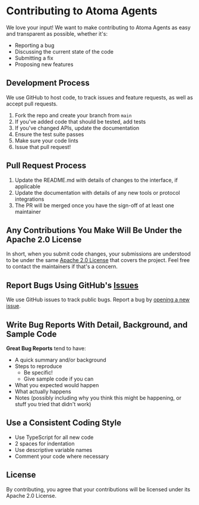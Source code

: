 # Contributing to Atoma Agents

We love your input! We want to make contributing to Atoma Agents as easy and transparent as possible, whether it's:

- Reporting a bug
- Discussing the current state of the code
- Submitting a fix
- Proposing new features

## Development Process

We use GitHub to host code, to track issues and feature requests, as well as accept pull requests.

1. Fork the repo and create your branch from `main`
2. If you've added code that should be tested, add tests
3. If you've changed APIs, update the documentation
4. Ensure the test suite passes
5. Make sure your code lints
6. Issue that pull request!

## Pull Request Process

1. Update the README.md with details of changes to the interface, if applicable
2. Update the documentation with details of any new tools or protocol integrations
3. The PR will be merged once you have the sign-off of at least one maintainer

## Any Contributions You Make Will Be Under the Apache 2.0 License

In short, when you submit code changes, your submissions are understood to be under the same [Apache 2.0 License](LICENSE) that covers the project. Feel free to contact the maintainers if that's a concern.

## Report Bugs Using GitHub's [Issues](https://github.com/atoma-network/atoma-agents/issues)

We use GitHub issues to track public bugs. Report a bug by [opening a new issue](https://github.com/atoma-network/atoma-agents/issues/new).

## Write Bug Reports With Detail, Background, and Sample Code

**Great Bug Reports** tend to have:

- A quick summary and/or background
- Steps to reproduce
  - Be specific!
  - Give sample code if you can
- What you expected would happen
- What actually happens
- Notes (possibly including why you think this might be happening, or stuff you tried that didn't work)

## Use a Consistent Coding Style

- Use TypeScript for all new code
- 2 spaces for indentation
- Use descriptive variable names
- Comment your code where necessary

## License

By contributing, you agree that your contributions will be licensed under its Apache 2.0 License.

